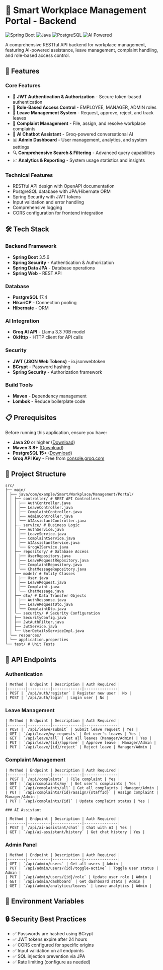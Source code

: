 # 🏢 Smart Workplace Management Portal - Backend

![Spring Boot](https://img.shields.io/badge/Spring%20Boot-3.5.6-brightgreen)
![Java](https://img.shields.io/badge/Java-20-orange)
![PostgreSQL](https://img.shields.io/badge/PostgreSQL-17.4-blue)
![AI Powered](https://img.shields.io/badge/AI-Groq%20Llama-purple)

A comprehensive RESTful API backend for workplace management, featuring AI-powered assistance, leave management, complaint handling, and role-based access control.

## 🌟 Features

### Core Features
- 🔐 **JWT Authentication & Authorization** - Secure token-based authentication
- 👥 **Role-Based Access Control** - EMPLOYEE, MANAGER, ADMIN roles
- 📅 **Leave Management System** - Request, approve, reject, and track leaves
- 📝 **Complaint Management** - File, assign, and resolve workplace complaints
- 🤖 **AI Chatbot Assistant** - Groq-powered conversational AI
- 📊 **Admin Dashboard** - User management, analytics, and system settings
- 🔍 **Comprehensive Search & Filtering** - Advanced query capabilities
- 📈 **Analytics & Reporting** - System usage statistics and insights

### Technical Features
- RESTful API design with OpenAPI documentation
- PostgreSQL database with JPA/Hibernate ORM
- Spring Security with JWT tokens
- Input validation and error handling
- Comprehensive logging
- CORS configuration for frontend integration

## 🛠️ Tech Stack

### Backend Framework
- **Spring Boot** 3.5.6
- **Spring Security** - Authentication & Authorization
- **Spring Data JPA** - Database operations
- **Spring Web** - REST API

### Database
- **PostgreSQL** 17.4
- **HikariCP** - Connection pooling
- **Hibernate** - ORM

### AI Integration
- **Groq AI API** - Llama 3.3 70B model
- **OkHttp** - HTTP client for API calls

### Security
- **JWT (JSON Web Tokens)** - io.jsonwebtoken
- **BCrypt** - Password hashing
- **Spring Security** - Authorization framework

### Build Tools
- **Maven** - Dependency management
- **Lombok** - Reduce boilerplate code

## 📋 Prerequisites

Before running this application, ensure you have:

- **Java 20** or higher ([Download](https://www.oracle.com/java/technologies/downloads/))
- **Maven 3.8+** ([Download](https://maven.apache.org/download.cgi))
- **PostgreSQL 15+** ([Download](https://www.postgresql.org/download/))
- **Groq API Key** - Free from [console.groq.com](https://console.groq.com/keys)

  
## 📁 Project Structure

```
src/
├── main/
│ ├── java/com/example/Smart/Workplace/Management/Portal/
│ │ ├── controller/ # REST API Controllers
│ │ │ ├── AuthController.java
│ │ │ ├── LeaveController.java
│ │ │ ├── ComplaintController.java
│ │ │ ├── AdminController.java
│ │ │ └── AIAssistantController.java
│ │ ├── service/ # Business Logic
│ │ │ ├── AuthService.java
│ │ │ ├── LeaveService.java
│ │ │ ├── ComplaintService.java
│ │ │ ├── AIAssistantService.java
│ │ │ └── GroqAIService.java
│ │ ├── repository/ # Database Access
│ │ │ ├── UserRepository.java
│ │ │ ├── LeaveRequestRepository.java
│ │ │ ├── ComplaintRepository.java
│ │ │ └── ChatMessageRepository.java
│ │ ├── model/ # Entity Classes
│ │ │ ├── User.java
│ │ │ ├── LeaveRequest.java
│ │ │ ├── Complaint.java
│ │ │ └── ChatMessage.java
│ │ ├── dto/ # Data Transfer Objects
│ │ │ ├── AuthResponse.java
│ │ │ ├── LeaveRequestDto.java
│ │ │ └── ComplaintDto.java
│ │ └── security/ # Security Configuration
│ │ ├── SecurityConfig.java
│ │ ├── JwtAuthFilter.java
│ │ ├── JwtService.java
│ │ └── UserDetailsServiceImpl.java
│ └── resources/
│ └── application.properties
└── test/ # Unit Tests

```


## 🔌 API Endpoints

### Authentication
```
| Method | Endpoint | Description | Auth Required |
|--------|----------|-------------|---------------|
| POST | `/api/auth/register` | Register new user | No |
| POST | `/api/auth/login` | Login user | No |
```
### Leave Management
```
| Method | Endpoint | Description | Auth Required |
|--------|----------|-------------|---------------|
| POST | `/api/leave/submit` | Submit leave request | Yes |
| GET | `/api/leave/my-requests` | Get user's leaves | Yes |
| GET | `/api/leave/all` | Get all leaves (Manager/Admin) | Yes |
| PUT | `/api/leave/{id}/approve` | Approve leave | Manager/Admin |
| PUT | `/api/leave/{id}/reject` | Reject leave | Manager/Admin |
```
### Complaint Management
```
| Method | Endpoint | Description | Auth Required |
|--------|----------|-------------|---------------|
| POST | `/api/complaints` | File complaint | Yes |
| GET | `/api/complaints/my` | Get user's complaints | Yes |
| GET | `/api/complaints/all` | Get all complaints | Manager/Admin |
| PUT | `/api/complaints/{id}/assign/{staffId}` | Assign complaint | Manager/Admin |
| PUT | `/api/complaints/{id}` | Update complaint status | Yes |

### AI Assistant

| Method | Endpoint | Description | Auth Required |
|--------|----------|-------------|---------------|
| POST | `/api/ai-assistant/chat` | Chat with AI | Yes |
| GET | `/api/ai-assistant/history` | Get chat history | Yes |
```
### Admin Panel
```
| Method | Endpoint | Description | Auth Required |
|--------|----------|-------------|---------------|
| GET | `/api/admin/users` | Get all users | Admin |
| PUT | `/api/admin/users/{id}/toggle-active` | Toggle user status | Admin |
| PUT | `/api/admin/users/{id}/role` | Update user role | Admin |
| GET | `/api/admin/dashboard` | Get dashboard stats | Admin |
| GET | `/api/admin/analytics/leaves` | Leave analytics | Admin |
```
## 🔑 Environment Variables


## 🔒 Security Best Practices

- ✅ Passwords are hashed using BCrypt
- ✅ JWT tokens expire after 24 hours
- ✅ CORS configured for specific origins
- ✅ Input validation on all endpoints
- ✅ SQL injection prevention via JPA
- ✅ Rate limiting (configure as needed)








